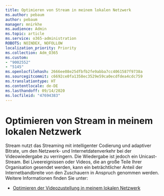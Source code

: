 ```yaml
---
title: Optimieren von Stream in meinem lokalen Netzwerk
ms.author: pebaum
author: pebaum
manager: mnirkhe
ms.audience: Admin
ms.topic: article
ms.service: o365-administration
ROBOTS: NOINDEX, NOFOLLOW
localization_priority: Priority
ms.collection: Adm_O365
ms.custom:
- "9002552"
- "5145"
ms.openlocfilehash: 2666ee08e25dfbfb2fe9abba7cc4061587f9738a
ms.sourcegitcommit: c6692ce0fa1358ec3529e59ca0ecdfdea4cdc759
ms.translationtype: HT
ms.contentlocale: de-DE
ms.lasthandoff: 09/14/2020
ms.locfileid: "47694383"
---
```

# <a name="optimizing-stream-within-my-local-network"></a>Optimieren von Stream in meinem lokalen Netzwerk

Stream nutzt das Streaming mit intelligenter Codierung und adaptiver Bitrate, um den Netzwerk- und Internetdatenverkehr bei der Videowiedergabe zu verringern. Die Wiedergabe ist jedoch ein Unicast-Stream. Bei Liveereignissen oder Videos, die an große Teile Ihrer Organisation gesendet werden, kann ein beträchtlicher Anteil der Internetbandbreite von den Zuschauern in Anspruch genommen werden. Weitere Informationen finden Sie unter:

- [Optimieren der Videozustellung in meinem lokalen Netzwerk](https://docs.microsoft.com/stream/network-overview#optimizing-video-delivery-within-my-local-network)
